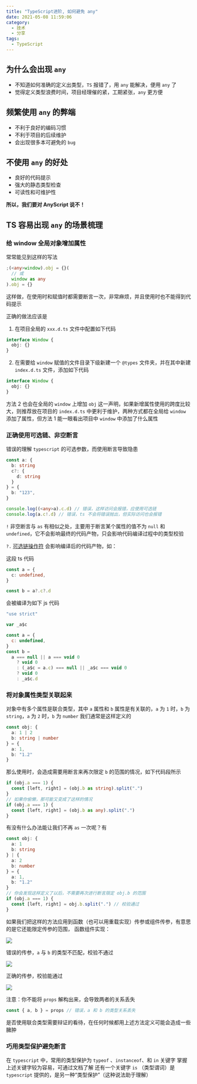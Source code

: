 ```yaml
---
title: "TypeScript进阶, 如何避免 any"
date: 2021-05-08 11:59:06
category:
  - 技术
  - 分享
tags:
  - TypeScript
---
```


## 为什么会出现 `any`

- 不知道如何准确的定义出类型，`TS` 报错了，用 `any` 能解决，便用 `any` 了
- 觉得定义类型浪费时间，项目经理催的紧，工期紧张，`any` 更方便

## 频繁使用 `any` 的弊端

- 不利于良好的编码习惯
- 不利于项目的后续维护
- 会出现很多本可避免的 `bug`

<!-- more -->

## 不使用 `any` 的好处

- 良好的代码提示
- 强大的静态类型检查
- 可读性和可维护性

**所以，我们要对 AnyScript 说不！**

## TS 容易出现 `any` 的场景梳理

### 给 window 全局对象增加属性

常常能见到这样的写法

```typescript
;(<any>window).obj = {}(
  // 或
  window as any
).obj = {}
```

这样做，在使用时和赋值时都需要断言一次，非常麻烦，并且使用时也不能得到代码提示

正确的做法应该是

1. 在项目全局的 `xxx.d.ts` 文件中配置如下代码

```typescript
interface Window {
  obj: {}
}
```

2. 在需要给 `window` 赋值的文件目录下级新建一个 `@types` 文件夹，并在其中新建 `index.d.ts` 文件，添加如下代码

```typescript
interface Window {
  obj: {}
}
```

方法 2 也会在全局的 `window` 上增加 `obj` 这一声明，如果新增属性使用的跨度比较大，则推荐放在项目的 `index.d.ts` 中更利于维护，两种方式都在全局给 `window` 添加了属性，但方法 1 能一眼看出项目中 `window` 中添加了什么属性

### 正确使用可选链、非空断言

错误的理解 `typescript` 的可选参数，而使用断言导致隐患

```ts
const a: {
  b: string
  c?: {
    d: string
  }
} = {
  b: "123",
}

console.log((<any>a).c.d) // 错误，这样访问会报错，应使用可选链
console.log(a.c!.d) // 错误，ts 不会将错误抛出，但实际访问也会报错
```

`!` 非空断言与 `as` 有相似之处，主要用于断言某个属性的值不为 `null` 和 `undefined`，它不会影响最终的代码产物，只会影响代码编译过程中的类型校验

`?.` [可选链操作符](https://developer.mozilla.org/zh-CN/docs/Web/JavaScript/Reference/Operators/Optional_chaining) 会影响编译后的代码产物，如：

这段 ts 代码

```ts
const a = {
  c: undefined,
}

const b = a?.c?.d
```

会被编译为如下 js 代码

```js
"use strict"

var _a$c

const a = {
  c: undefined,
}
const b =
  a === null || a === void 0
    ? void 0
    : (_a$c = a.c) === null || _a$c === void 0
    ? void 0
    : _a$c.d
```

### 将对象属性类型关联起来

对象中有多个属性是联合类型，其中 `a` 属性和 `b` 属性是有关联的，`a` 为 `1` 时，`b` 为 `string`，`a` 为 `2` 时，`b` 为 `number`
我们通常是这样定义的

```ts
const obj: {
  a: 1 | 2
  b: string | number
} = {
  a: 1,
  b: "1.2"
}
```

那么使用时，会造成需要用断言来再次限定 `b` 的范围的情况，如下代码段所示

```ts
if (obj.a === 1) {
  const [left, right] = (obj.b as string).split(".")
}
// 如果你偷懒，那可能又变成了这样的情况
if (obj.a === 1) {
  const [left, right] = (obj.b as any).split(".")
}
```

有没有什么办法能让我们不再 `as` 一次呢？有

```ts
const obj: {
  a: 1
  b: string
} | {
  a: 2
  b: number
} = {
  a: 1,
  b: "1.2"
}
// 你会发现这样定义了以后，不需要再次进行断言限定 obj.b 的范围
if (obj.a === 1) {
  const [left, right] = obj.b.split(".") // 校验通过
}
```

如果我们把这样的方法应用到函数（也可以用重载实现）传参或组件传参，有意思的是它还能限定传参的范围，
函数组件实现：

![](function-components-params-1.png)

错误的传参，`a` 与 `b` 的类型不匹配，校验不通过

![](function-components-params-2.png)

正确的传参，校验能通过

![](function-components-params-3.png)

注意：你不能将 `props` 解构出来，会导致两者的关系丢失

```ts
const { a, b } = props // 错误，a 和 b 的类型关系丢失
```

是否使用联合类型需要辩证的看待，在任何时候都用上述方法定义可能会造成一些臃肿

### 巧用类型保护避免断言

在 `typescript` 中，常用的类型保护为 `typeof` 、`instanceof`、和 `in` 关键字
掌握上述关键字较为容易，可通过文档了解
还有一个关键字 `is` （类型谓词）是 `typescript` 提供的，是另一种“类型保护”（这种说法助于理解）